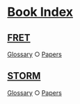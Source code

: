 # [Book Index](#book-index)

## [FRET](#fret)

[Glossary][1] ○ [Papers][2]

## [STORM](#storm)

[Glossary][3] ○ [Papers][2]

[1]: ./glossary.md#fret "Förster Resonance Energy Transfer"

[2]: ./pages/page1.md#papers

[3]: ./glossary.md#storm "STochastic Optical Reconstruction Microscopy"
